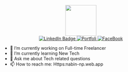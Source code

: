 <div id="header" align="center">
  <img src="https://media.giphy.com/media/M9gbBd9nbDrOTu1Mqx/giphy.gif" width="100"/>
  <div id="badges">
    <a href="https://www.linkedin.com/in/nabin-karki-18a514204/">
      <img src="https://img.shields.io/badge/LinkedIn-blue?style=for-the-badge&logo=linkedin&logoColor=white" alt="LinkedIn Badge"/>
    </a>
    <a href="https://nabin-np.web.app/">
      <img src="https://img.shields.io/badge/a-Portfoli?color=green" alt="Portfoli"/>
    </a>
    <a href="https://www.facebook.com/nabin.nabin.1232">
      <img src="https://img.shields.io/badge/Facebook-1?color=black&logo=facebook" alt="FaceBook"/>
    </a>
  </div>
</div>


- 🔭 I’m currently working on Full-time Freelancer
- 🌱 I’m currently learning New Tech
- 💬 Ask me about Tech related questions
- 📫 How to reach me: Https:nabin-np.web.app

